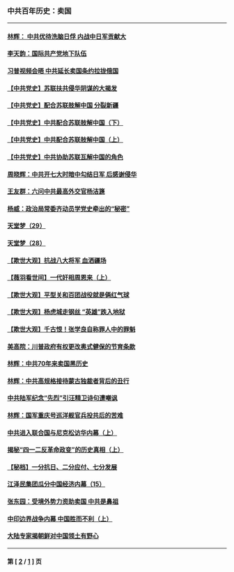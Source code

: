 ### 中共百年历史：卖国
---
#### [林辉： 中共优待洗脑日俘 内战中日军贡献大](../../pages/nf1176117/n13624644.md?03190430) 
#### [李天韵：国际共产党地下队伍](../../pages/nf1176117/n13611808.md?03190430) 
#### [习普视频会晤 中共延长卖国条约拉拢俄国](../../pages/nf1176117/n13060971.md?03190430) 
#### [【中共党史】苏联扶共侵华阴谋的大揭发](../../pages/nf1176117/n13056050.md?03190430) 
#### [【中共党史】配合苏联肢解中国 分裂新疆](../../pages/nf1176117/n13040700.md?03190430) 
#### [【中共党史】中共配合苏联肢解中国（下）](../../pages/nf1176117/n13035660.md?03190430) 
#### [【中共党史】中共配合苏联肢解中国（上）](../../pages/nf1176117/n13030262.md?03190430) 
#### [【中共党史】中共协助苏联瓦解中国的角色](../../pages/nf1176117/n13018109.md?03190430) 
#### [周晓辉：中共开七大时暗中勾结日军 后感谢侵华](../../pages/nf1176117/n12921960.md?03190430) 
#### [王友群：六问中共最高外交官杨洁篪](../../pages/nf1176117/n12836495.md?03190430) 
#### [杨威：政治局常委齐动员学党史牵出的“秘密”](../../pages/nf1176117/n12764642.md?03190430) 
#### [天堂梦（29）](../../pages/nf1176117/n12408465.md?03190430) 
#### [天堂梦（28）](../../pages/nf1176117/n12408309.md?03190430) 
#### [【欺世大观】抗战八大将军 血洒疆场](../../pages/nf1176117/n12357044.md?03190430) 
#### [【薇羽看世间】一代奸相周恩来（上）](../../pages/nf1176117/n12401109.md?03190430) 
#### [【欺世大观】平型关和百团战役就是俩红气球](../../pages/nf1176117/n12359157.md?03190430) 
#### [【欺世大观】杨虎城走钢丝 “英雄”跌入地狱](../../pages/nf1176117/n12358840.md?03190430) 
#### [【欺世大观】千古恨！张学良自称罪人中的罪魁](../../pages/nf1176117/n12358629.md?03190430) 
#### [美高院：川普政府有权更改奥式健保的节育条款](../../pages/nf1176117/n12242171.md?03190430) 
#### [林辉：中共70年来卖国黑历史](../../pages/nf1176117/n11552181.md?03190430) 
#### [林辉：中共高规格接待蒙古独裁者背后的丑行](../../pages/nf1176117/n11225005.md?03190430) 
#### [中共陆军纪念“先烈”引汪精卫诗句遭嘲讽](../../pages/nf1176117/n11153345.md?03190430) 
#### [林辉：国军重庆号巡洋舰官兵投共后的苦难](../../pages/nf1176117/n10997801.md?03190430) 
#### [中共进入联合国与尼克松访华内幕（上）](../../pages/nf1176117/n10138788.md?03190430) 
#### [揭秘“四一二反革命政变”的历史真相（上）](../../pages/nf1176117/n9996650.md?03190430) 
#### [【秘档】一分抗日、二分应付、七分发展](../../pages/nf1176117/n9331484.md?03190430) 
#### [江泽民集团瓜分中国经济内幕（15）](../../pages/nf1176117/n9268584.md?03190430) 
#### [张东园：受境外势力资助卖国 中共是鼻祖](../../pages/nf1176117/n9272480.md?03190430) 
#### [中印边界战争内幕 中国胜而不利（上）](../../pages/nf1176117/n9252458.md?03190430) 
#### [大陆专家揭朝鲜对中国领土有野心](../../pages/nf1176117/n9074056.md?03190430) 

---
#### 第 [ [2](./2.md?03190430) / [1](./1.md?03190430) ] 页
